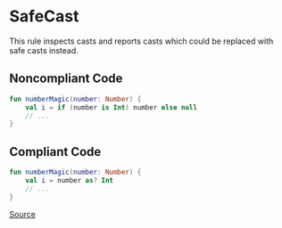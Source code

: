 # SafeCast

This rule inspects casts and reports casts which could be replaced with safe casts instead.

## Noncompliant Code

```kotlin
fun numberMagic(number: Number) {
    val i = if (number is Int) number else null
    // ...
}
```
## Compliant Code

```kotlin
fun numberMagic(number: Number) {
    val i = number as? Int
    // ...
}
```

[Source](https://detekt.dev/docs/rules/style#safecast)
